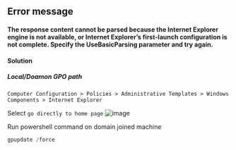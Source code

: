 ## Error message
#### The response content cannot be parsed because the Internet Explorer engine is not available, or Internet Explorer’s first-launch configuration is not complete. Specify the UseBasicParsing parameter and try again.
#### Solution
##### Local/Doamon GPO path
```
Computer Configuration > Policies > Administrative Templates > Windows Components > Internet Explorer
```
Select `go directly to home page`
![image](https://user-images.githubusercontent.com/96930989/224661914-5b8cac38-db98-4974-b03b-885dfbf8d2b9.png)

Run powershell command on domain joined machine
```powershell
gpupdate /force
```
